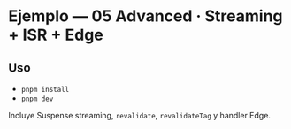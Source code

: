 # Ejemplo — 05 Advanced · Streaming + ISR + Edge

## Uso
- `pnpm install`
- `pnpm dev`

Incluye Suspense streaming, `revalidate`, `revalidateTag` y handler Edge.
